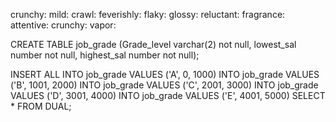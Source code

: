 crunchy:
mild:
crawl:
feverishly: 
flaky:
glossy:
reluctant:
fragrance:
attentive:
crunchy:
vapor:


CREATE TABLE job_grade
(Grade_level varchar(2) not null,
 lowest_sal number not null,
 highest_sal number not null);


INSERT ALL
 INTO job_grade
 VALUES ('A', 0, 1000)
 INTO job_grade
 VALUES ('B', 1001, 2000)
 INTO job_grade
 VALUES ('C', 2001, 3000)
 INTO job_grade
 VALUES ('D', 3001, 4000)
 INTO job_grade
 VALUES ('E', 4001, 5000)
SELECT * FROM DUAL;